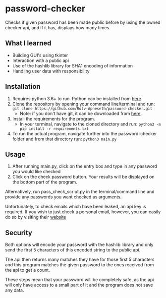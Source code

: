 # password-checker
 Checks if given password has been made public before by using the pwned checker api, and if it has, displays how many times.

## What I learned
* Building GUI's using tkinter
* Interaction with a public api
* Use of the hashlib library for SHA1 encoding of information 
* Handling user data with responsibility

## Installation
1. Requires python 3.6+ to run. Python can be installed from [here](https://www.python.org/downloads/).
2. Clone the repository by opening your command line/terminal and run: ```git clone https://github.com/Rolv-Apneseth/password-checker.git```
    * Note: if you don't have git, it can be downloaded from [here](https://git-scm.com/downloads).
3. Install the requirements for the program.
    * In your terminal, navigate to the cloned directory and run: 
    ```python3 -m pip install -r requirements.txt```
4. To run the actual program, navigate further into the password-checker folder and from that directory run: ```python3 main.py```

## Usage
1. After running main.py, click on the entry box and type in any password you would like checked
2. Click on the check password button. Your results will be displayed on the bottom part of the program.

Alternatively, run pass_check_script.py in the terminal/command line and provide any passwords you want checked as arguments.

Unfortunately, to check emails which have been leaked, an api key is required. If you wish to just check a personal email, however, you can easily do so by visiting their [website](https://haveibeenpwned.com/)

## Security
Both options will encode your password with the hashlib library and only send the first 5 characters of this encoded string to the public api.

The api then returns many matches they have for those first 5 characters and this program matches the given password to the ones received from the api to get a count.

These steps mean that your password will be completely safe, as the api will only have access to a small part of it and the program does not save any data.
